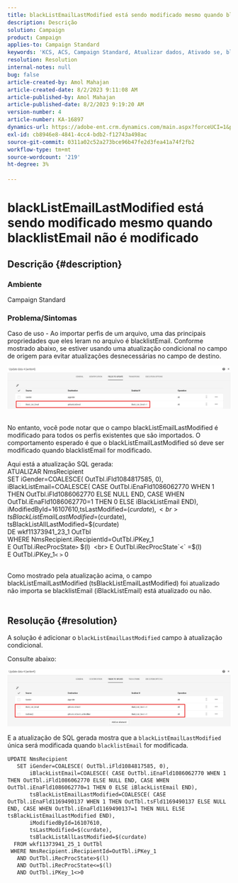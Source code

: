 ```yaml
---
title: blackListEmailLastModified está sendo modificado mesmo quando blacklistEmail não é modificado
description: Descrição
solution: Campaign
product: Campaign
applies-to: Campaign Standard
keywords: 'KCS, ACS, Campaign Standard, Atualizar dados, Ativado se, blacklistEmail, blackListEmailLastModified '
resolution: Resolution
internal-notes: null
bug: false
article-created-by: Amol Mahajan
article-created-date: 8/2/2023 9:11:08 AM
article-published-by: Amol Mahajan
article-published-date: 8/2/2023 9:19:20 AM
version-number: 4
article-number: KA-16897
dynamics-url: https://adobe-ent.crm.dynamics.com/main.aspx?forceUCI=1&pagetype=entityrecord&etn=knowledgearticle&id=d2a14d7e-1431-ee11-bdf3-6045bd006b3d
exl-id: cb8946e8-4841-4cc4-bdb2-f12743a498ac
source-git-commit: 0311a02c52a273bce96b47fe2d3fea41a74f2fb2
workflow-type: tm+mt
source-wordcount: '219'
ht-degree: 3%

---
```


# blackListEmailLastModified está sendo modificado mesmo quando blacklistEmail não é modificado

## Descrição {#description}


### <b>Ambiente</b>

Campaign Standard



### <b>Problema/Sintomas</b>

Caso de uso - Ao importar perfis de um arquivo, uma das principais propriedades que eles leram no arquivo é blacklistEmail. Conforme mostrado abaixo, se estiver usando uma atualização condicional no campo de origem para evitar atualizações desnecessárias no campo de destino.



![](assets/___d3a14d7e-1431-ee11-bdf3-6045bd006b3d___.jpeg)


<br>No entanto, você pode notar que o campo blackListEmailLastModified é modificado para todos os perfis existentes que são importados. O comportamento esperado é que o blackListEmailLastModified só deve ser modificado quando blacklistEmail for modificado.

Aqui está a atualização SQL gerada:
<br>ATUALIZAR NmsRecipient 
<br> SET iGender=COALESCE( OutTbl.iFld1084817585, 0),
<br> iBlackListEmail=COALESCE( CASE OutTbl.iEnaFld1086062770 WHEN 1 THEN OutTbl.iFld1086062770 ELSE NULL END, CASE WHEN OutTbl.iEnaFld1086062770=1 THEN 0 ELSE iBlackListEmail END),
<br> iModifiedById=16107610,tsLastModified=$(curdate),
<br> tsBlackListEmailLastModified=$(curdate),
<br> tsBlackListAllLastModified=$(curdate) 
<br> DE wkf11373941_23_1 OutTbl 
<br> WHERE NmsRecipient.iRecipientId=OutTbl.iPKey_1 
<br> E OutTbl.iRecProcState`>` $(l) 
<br> E OutTbl.iRecProcState`<` =$(l) 
<br> E OutTbl.iPKey_1`<` `>` 0


<br>Como mostrado pela atualização acima, o campo blackListEmailLastModified (tsBlackListEmailLastModified) foi atualizado não importa se blacklistEmail (iBlackListEmail) está atualizado ou não.<br> 

## Resolução {#resolution}


A solução é adicionar o `blackListEmailLastModified` campo à atualização condicional.

Consulte abaixo:

![](assets/46d6b7ee-ab97-eb11-b1ac-002248093c2a.png)

E a atualização de SQL gerada mostra que a `blackListEmailLastModified` única será modificada quando `blacklistEmail` for modificada.




```
UPDATE NmsRecipient 
   SET iGender=COALESCE( OutTbl.iFld1084817585, 0),
       iBlackListEmail=COALESCE( CASE OutTbl.iEnaFld1086062770 WHEN 1 THEN OutTbl.iFld1086062770 ELSE NULL END, CASE WHEN OutTbl.iEnaFld1086062770=1 THEN 0 ELSE iBlackListEmail END),
       tsBlackListEmailLastModified=COALESCE( CASE OutTbl.iEnaFld1169490137 WHEN 1 THEN OutTbl.tsFld1169490137 ELSE NULL END, CASE WHEN OutTbl.iEnaFld1169490137=1 THEN NULL ELSE tsBlackListEmailLastModified END),
       iModifiedById=16107610,
       tsLastModified=$(curdate),
       tsBlackListAllLastModified=$(curdate) 
  FROM wkf11373941_25_1 OutTbl 
 WHERE NmsRecipient.iRecipientId=OutTbl.iPKey_1 
   AND OutTbl.iRecProcState>$(l) 
   AND OutTbl.iRecProcState<=$(l) 
   AND OutTbl.iPKey_1<>0
```
